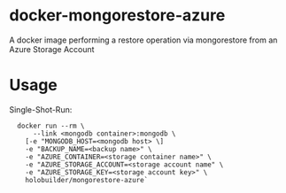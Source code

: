 # docker-mongorestore-azure
A docker image performing a restore operation via mongorestore from an Azure Storage Account

# Usage
Single-Shot-Run:
```
  docker run --rm \
      --link <mongodb container>:mongodb \
    [-e "MONGODB_HOST=<mongodb host> \]
    -e "BACKUP_NAME=<backup name>" \
    -e "AZURE_CONTAINER=<storage container name>" \
    -e "AZURE_STORAGE_ACCOUNT=<storage account name" \
    -e "AZURE_STORAGE_KEY=<storage account key>" \
    holobuilder/mongorestore-azure`
```